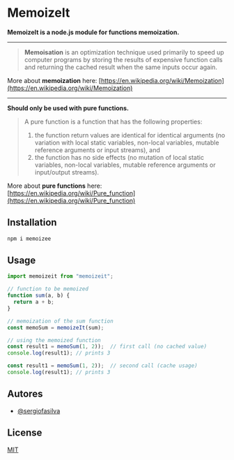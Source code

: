 # MemoizeIt

**MemoizeIt is a node.js module for functions memoization.**

---

>**Memoisation** is an optimization technique used primarily to speed up computer programs by storing the results of expensive function calls and returning the cached result when the same inputs occur again.

More about **memoization** here: [https://en.wikipedia.org/wiki/Memoization](https://en.wikipedia.org/wiki/Memoization)

---

**Should only be used with pure functions.**

>A pure function is a function that has the following properties:
>
>1. the function return values are identical for identical arguments (no variation with local static variables, non-local variables, mutable reference arguments or input streams), and
>2. the function has no side effects (no mutation of local static variables, non-local variables, mutable reference arguments or input/output streams).

More about **pure functions** here: [https://en.wikipedia.org/wiki/Pure_function](https://en.wikipedia.org/wiki/Pure_function)

## Installation

```bash
npm i memoizee
```

## Usage

```javascript
import memoizeit from "memoizeit";

// function to be memoized
function sum(a, b) {
  return a + b;
}

// memoization of the sum function
const memoSum = memoizeIt(sum);

// using the memoized function
const result1 = memoSum(1, 2));  // first call (no cached value)
console.log(result1); // prints 3

const result1 = memoSum(1, 2));  // second call (cache usage)
console.log(result1); // prints 3
```


## Autores

- [@sergiofasilva](https://github.com/sergiofasilva)


## License

[MIT](https://choosealicense.com/licenses/mit/)